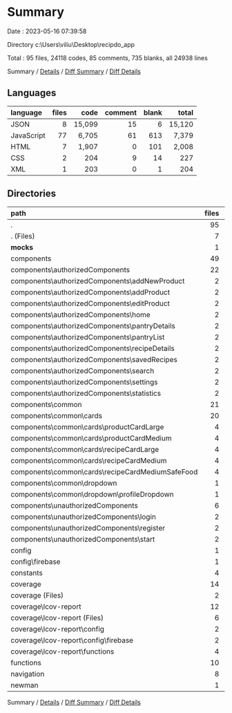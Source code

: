 # Summary

Date : 2023-05-16 07:39:58

Directory c:\\Users\\viliu\\Desktop\\recipdo_app

Total : 95 files,  24118 codes, 85 comments, 735 blanks, all 24938 lines

Summary / [Details](details.md) / [Diff Summary](diff.md) / [Diff Details](diff-details.md)

## Languages
| language | files | code | comment | blank | total |
| :--- | ---: | ---: | ---: | ---: | ---: |
| JSON | 8 | 15,099 | 15 | 6 | 15,120 |
| JavaScript | 77 | 6,705 | 61 | 613 | 7,379 |
| HTML | 7 | 1,907 | 0 | 101 | 2,008 |
| CSS | 2 | 204 | 9 | 14 | 227 |
| XML | 1 | 203 | 0 | 1 | 204 |

## Directories
| path | files | code | comment | blank | total |
| :--- | ---: | ---: | ---: | ---: | ---: |
| . | 95 | 24,118 | 85 | 735 | 24,938 |
| . (Files) | 7 | 12,590 | 16 | 16 | 12,622 |
| __mocks__ | 1 | 7 | 0 | 1 | 8 |
| components | 49 | 5,166 | 11 | 345 | 5,522 |
| components\\authorizedComponents | 22 | 3,777 | 9 | 234 | 4,020 |
| components\\authorizedComponents\\addNewProduct | 2 | 640 | 2 | 47 | 689 |
| components\\authorizedComponents\\addProduct | 2 | 118 | 0 | 6 | 124 |
| components\\authorizedComponents\\editProduct | 2 | 608 | 0 | 39 | 647 |
| components\\authorizedComponents\\home | 2 | 269 | 4 | 30 | 303 |
| components\\authorizedComponents\\pantryDetails | 2 | 407 | 0 | 17 | 424 |
| components\\authorizedComponents\\pantryList | 2 | 193 | 0 | 17 | 210 |
| components\\authorizedComponents\\recipeDetails | 2 | 536 | 2 | 30 | 568 |
| components\\authorizedComponents\\savedRecipes | 2 | 242 | 0 | 12 | 254 |
| components\\authorizedComponents\\search | 2 | 270 | 1 | 12 | 283 |
| components\\authorizedComponents\\settings | 2 | 229 | 0 | 13 | 242 |
| components\\authorizedComponents\\statistics | 2 | 265 | 0 | 11 | 276 |
| components\\common | 21 | 905 | 0 | 85 | 990 |
| components\\common\\cards | 20 | 807 | 0 | 76 | 883 |
| components\\common\\cards\\productCardLarge | 4 | 139 | 0 | 14 | 153 |
| components\\common\\cards\\productCardMedium | 4 | 146 | 0 | 20 | 166 |
| components\\common\\cards\\recipeCardLarge | 4 | 207 | 0 | 14 | 221 |
| components\\common\\cards\\recipeCardMedium | 4 | 153 | 0 | 14 | 167 |
| components\\common\\cards\\recipeCardMediumSafeFood | 4 | 162 | 0 | 14 | 176 |
| components\\common\\dropdown | 1 | 98 | 0 | 9 | 107 |
| components\\common\\dropdown\\profileDropdown | 1 | 98 | 0 | 9 | 107 |
| components\\unauthorizedComponents | 6 | 484 | 2 | 26 | 512 |
| components\\unauthorizedComponents\\login | 2 | 153 | 1 | 9 | 163 |
| components\\unauthorizedComponents\\register | 2 | 222 | 0 | 9 | 231 |
| components\\unauthorizedComponents\\start | 2 | 109 | 1 | 8 | 118 |
| config | 1 | 19 | 1 | 4 | 24 |
| config\\firebase | 1 | 19 | 1 | 4 | 24 |
| constants | 4 | 120 | 0 | 15 | 135 |
| coverage | 14 | 2,551 | 34 | 148 | 2,733 |
| coverage (Files) | 2 | 208 | 0 | 2 | 210 |
| coverage\\lcov-report | 12 | 2,343 | 34 | 146 | 2,523 |
| coverage\\lcov-report (Files) | 6 | 552 | 34 | 60 | 646 |
| coverage\\lcov-report\\config | 2 | 242 | 0 | 28 | 270 |
| coverage\\lcov-report\\config\\firebase | 2 | 242 | 0 | 28 | 270 |
| coverage\\lcov-report\\functions | 4 | 1,549 | 0 | 58 | 1,607 |
| functions | 10 | 3,097 | 23 | 168 | 3,288 |
| navigation | 8 | 185 | 0 | 38 | 223 |
| newman | 1 | 383 | 0 | 0 | 383 |

Summary / [Details](details.md) / [Diff Summary](diff.md) / [Diff Details](diff-details.md)